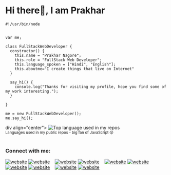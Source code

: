 <!---
Prakharnagore/Prakharnagore is a ✨ special ✨ repository because its `README.md` (this file) appears on your GitHub profile.
You can click the Preview link to take a look at your changes.
--->
# Hi there👋, I am Prakhar

```node
#!/usr/bin/node


var me;

class FullStackWebDeveloper {
  constructor() {
    this.name = "Prakhar Nagore";
    this.role = "FullStack Web Developer";
    this.language_spoken = ["Hindi", "English"];
    this.aboutme="I create things that live on Internet"
  }

  say_hi() {
    console.log("Thanks for visiting my profile, hope you find some of my work interesting.");
  }

}

me = new FullStackWebDeveloper();
me.say_hi();

```
div align="center">
  <img width="" src="https://github-readme-stats.vercel.app/api/top-langs/?username=prakharnagorehide_title=1&card_width=1000" alt="Top language used in my repos" />
  <br />
  <small>Languages used in my public repos - big fan of JavaScript 😛</small>
  <br />
  <br />
</div>


### Connect with me:

[![website](./img/globe-light.svg)](https://codestackr.com#gh-light-mode-only)
[![website](./img/globe-dark.svg)](https://codestackr.com#gh-dark-mode-only)
&nbsp;&nbsp;
[![website](./img/youtube-light.svg)](https://youtube.com/codestackr#gh-light-mode-only)
[![website](./img/youtube-dark.svg)](https://youtube.com/codestackr#gh-dark-mode-only)
&nbsp;&nbsp;
[![website](./img/twitter-light.svg)](https://twitter.com/codestackr#gh-light-mode-only)
[![website](./img/twitter-dark.svg)](https://twitter.com/codestackr#gh-dark-mode-only)
&nbsp;&nbsp;
[![website](./img/linkedin-light.svg)](https://linkedin.com/in/codeSTACKr#gh-light-mode-only)
[![website](./img/linkedin-dark.svg)](https://linkedin.com/in/codeSTACKr#gh-dark-mode-only)
&nbsp;&nbsp;
[![website](./img/instagram-light.svg)](https://instagram.com/codeSTACKr#gh-light-mode-only)
[![website](./img/instagram-dark.svg)](https://instagram.com/codeSTACKr#gh-dark-mode-only)
